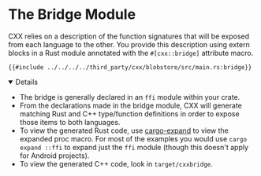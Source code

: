 # The Bridge Module

CXX relies on a description of the function signatures that will be exposed from
each language to the other. You provide this description using extern blocks in
a Rust module annotated with the `#[cxx::bridge]` attribute macro.

```rust,ignore
{{#include ../../../../third_party/cxx/blobstore/src/main.rs:bridge}}
```

<details open='true'>

- The bridge is generally declared in an `ffi` module within your crate.
- From the declarations made in the bridge module, CXX will generate matching
  Rust and C++ type/function definitions in order to expose those items to both
  languages.
- To view the generated Rust code, use [cargo-expand] to view the expanded proc
  macro. For most of the examples you would use `cargo expand ::ffi` to expand
  just the `ffi` module (though this doesn't apply for Android projects).
- To view the generated C++ code, look in `target/cxxbridge`.

[cargo-expand]: https://github.com/dtolnay/cargo-expand

</details>

